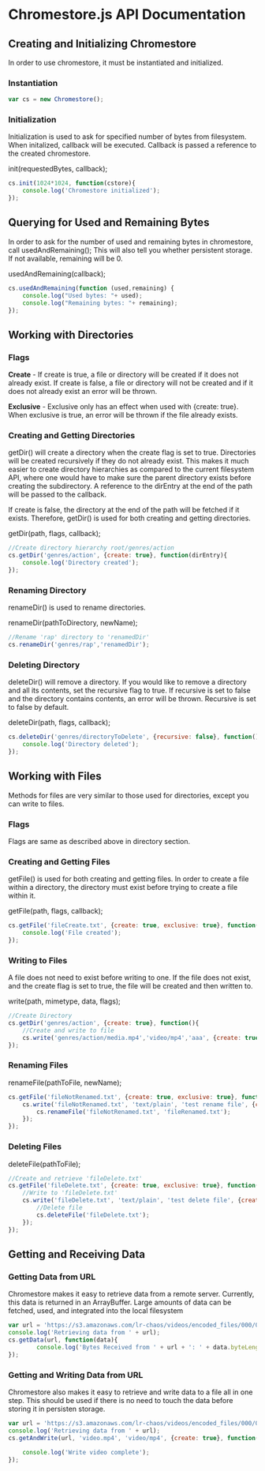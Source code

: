 # Chromestore.js API Documentation



## Creating and Initializing Chromestore

In order to use chromestore, it must be instantiated and initialized.

### Instantiation

```javascript
var cs = new Chromestore();
```

### Initialization
Initialization is used to ask for specified number of bytes from filesystem.
When initalized, callback will be executed. Callback
is passed a reference to the created chromestore.

init(requestedBytes, callback);

```javascript
cs.init(1024*1024, function(cstore){
	console.log('Chromestore initialized');
});
```

## Querying for Used and Remaining Bytes
In order to ask for the number of used and remaining bytes 
in chromestore, call usedAndRemaining();  This will also 
tell you whether persistent storage.  If not available,
remaining will be 0.

usedAndRemaining(callback);

```javascript
cs.usedAndRemaining(function (used,remaining) {
	console.log("Used bytes: "+ used);
	console.log("Remaining bytes: "+ remaining);
});

```

## Working with Directories

### Flags
**Create** - 	If create is true, a file or directory will be created if it does not already exist.
				If create is false, a file or directory will not be created and if it does not already exist
				an error will be thrown.

**Exclusive** - Exclusive only has an effect when used with {create: true}.  When exclusive is true,
				an error will be thrown if the file already exists. 
	

### Creating and Getting Directories
getDir() will create a directory when the create flag is set to true.
Directories will be created recursively if they do not already exist.
This makes it much easier to create directory hierarchies as compared to the 
current filesystem API, where one would have to make sure the parent directory exists
before creating the subdirectory.
A reference to the dirEntry at the end of the path will be passed to the callback.

If create is false, the directory at the end of the path will be fetched if it exists.
Therefore, getDir() is used for both creating and getting directories.

getDir(path, flags, callback);

```javascript
//Create directory hierarchy root/genres/action
cs.getDir('genres/action', {create: true}, function(dirEntry){
	console.log('Directory created');		
});
```

### Renaming Directory
renameDir() is used to rename directories.

renameDir(pathToDirectory, newName);

```javascript
//Rename 'rap' directory to 'renamedDir' 
cs.renameDir('genres/rap','renamedDir');
```

### Deleting Directory
deleteDir() will remove a directory.
If you would like to remove a directory and all its contents,
set the recursive flag to true.  If recursive is set to false
and the directory contains contents, an error will be thrown.
Recursive is set to false by default.

deleteDir(path, flags, callback);

```javascript
cs.deleteDir('genres/directoryToDelete', {recursive: false}, function(){
	console.log('Directory deleted');
});
```

## Working with Files
Methods for files are very similar to those used for directories, 
except you can write to files.

### Flags
Flags are same as described above in directory section.

### Creating and Getting Files
getFile() is used for both creating and getting files.
In order to create a file within a directory, 
the directory must exist before trying to create a file within it.

getFile(path, flags, callback);

```javascript
cs.getFile('fileCreate.txt', {create: true, exclusive: true}, function(fileEntry){
	console.log('File created');
});
```

### Writing to Files
A file does not need to exist before writing to one.  If the file does not exist,
and the create flag is set to true, the file will be created and then written to.

write(path, mimetype, data, flags);

```javascript
//Create Directory
cs.getDir('genres/action', {create: true}, function(){
	//Create and write to file
	cs.write('genres/action/media.mp4','video/mp4','aaa', {create: true});
});
```

### Renaming Files

renameFile(pathToFile, newName);

```javascript
cs.getFile('fileNotRenamed.txt', {create: true, exclusive: true}, function(){
	cs.write('fileNotRenamed.txt', 'text/plain', 'test rename file', {create: false}, function(){
		cs.renameFile('fileNotRenamed.txt', 'fileRenamed.txt');
	});
});
```

### Deleting Files

deleteFile(pathToFile);

```javascript
//Create and retrieve 'fileDelete.txt'
cs.getFile('fileDelete.txt', {create: true, exclusive: true}, function(){
	//Write to 'fileDelete.txt'
	cs.write('fileDelete.txt', 'text/plain', 'test delete file', {create: false}, function(){
		//Delete file
		cs.deleteFile('fileDelete.txt');
	});
});
```

## Getting and Receiving Data

### Getting Data from URL
Chromestore makes it easy to retrieve data from a remote server.
Currently, this data is returned in an ArrayBuffer.
Large amounts of data can be fetched, used, and integrated into the local filesystem

```javascript
var url = 'https://s3.amazonaws.com/lr-chaos/videos/encoded_files/000/000/548/original/Hands-Elegant-Road-04-22-13.mp4';
console.log('Retrieving data from ' + url);
cs.getData(url, function(data){
		console.log('Bytes Received from ' + url + ': ' + data.byteLength);
});
```

### Getting and Writing Data from URL
Chromestore also makes it easy to retrieve and write data to a file all in one step.
This should be used if there is no need to touch the data before storing it
in persisten storage.

```javascript
var url = 'https://s3.amazonaws.com/lr-chaos/videos/encoded_files/000/000/548/original/Hands-Elegant-Road-04-22-13.mp4';
console.log('Retrieving data from ' + url);
cs.getAndWrite(url, 'video.mp4', 'video/mp4', {create: true}, function(){
		
	console.log('Write video complete');
});
```

